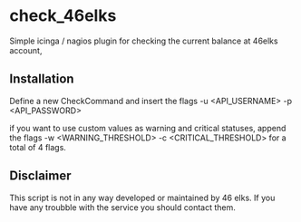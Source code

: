 # check_46elks
Simple icinga / nagios plugin for checking the current balance at 46elks account, 

## Installation
Define a new CheckCommand and insert the flags
-u <API_USERNAME> -p <API_PASSWORD>

if you want to use custom values as warning and critical statuses, append the flags
-w <WARNING_THRESHOLD> -c <CRITICAL_THRESHOLD> for a total of 4 flags.

## Disclaimer
This script is not in any way developed or maintained by 46 elks.
If you have any troubble with the service you should contact them.

